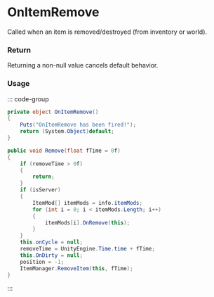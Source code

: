 # OnItemRemove
<Badge type="info" text="Item"/><Badge type="danger" text="Carbon Compatible"/><Badge type="warning" text="Oxide Compatible"/>
Called when an item is removed/destroyed (from inventory or world).

### Return
Returning a non-null value cancels default behavior.

### Usage
::: code-group
```csharp [Example]
private object OnItemRemove()
{
	Puts("OnItemRemove has been fired!");
	return (System.Object)default;
}
```
```csharp [Source — Assembly-CSharp @ Item]
public void Remove(float fTime = 0f)
{
	if (removeTime > 0f)
	{
		return;
	}
	if (isServer)
	{
		ItemMod[] itemMods = info.itemMods;
		for (int i = 0; i < itemMods.Length; i++)
		{
			itemMods[i].OnRemove(this);
		}
	}
	this.onCycle = null;
	removeTime = UnityEngine.Time.time + fTime;
	this.OnDirty = null;
	position = -1;
	ItemManager.RemoveItem(this, fTime);
}

```
:::
